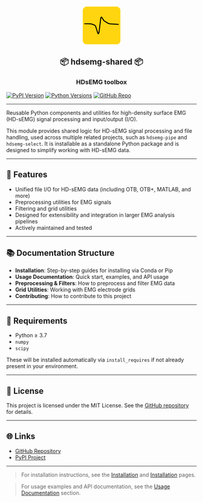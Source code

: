 <div align="center">
<br>
  <img src="assets/icon.png" alt="App Icon" width="100" height="100"><br>
    <h2 align="center">📦 hdsemg-shared 📦</h2>
    <h3 align="center">HDsEMG toolbox</h3>
</div>

[![PyPI Version](https://img.shields.io/pypi/v/hdsemg-shared.svg?style=flat-square)](https://pypi.org/project/hdsemg-shared/)
[![Python Versions](https://img.shields.io/pypi/pyversions/hdsemg-shared.svg?style=flat-square)](https://pypi.org/project/hdsemg-shared/)
[![GitHub Repo](https://img.shields.io/badge/GitHub-hdsemg--shared-blue?logo=github&style=flat-square)](https://github.com/johanneskasser/hdsemg-shared)

---

Reusable Python components and utilities for high-density surface EMG (HD-sEMG) signal processing and input/output (I/O).

This module provides shared logic for HD-sEMG signal processing and file handling, used across multiple related projects, such as `hdsemg-pipe` and `hdsemg-select`. It is installable as a standalone Python package and is designed to simplify working with HD-sEMG data.

---

## 🚀 Features

- Unified file I/O for HD-sEMG data (including OTB, OTB+, MATLAB, and more)
- Preprocessing utilities for EMG signals
- Filtering and grid utilities
- Designed for extensibility and integration in larger EMG analysis pipelines
- Actively maintained and tested

---

## 📚 Documentation Structure

- **Installation**: Step-by-step guides for installing via Conda or Pip
- **Usage Documentation**: Quick start, examples, and API usage
- **Preprocessing & Filters**: How to preprocess and filter EMG data
- **Grid Utilities**: Working with EMG electrode grids
- **Contributing**: How to contribute to this project

---

## 🧰 Requirements

- Python ≥ 3.7
- `numpy`
- `scipy`

These will be installed automatically via `install_requires` if not already present in your environment.

---

## 📝 License

This project is licensed under the MIT License. See the [GitHub repository](https://github.com/johanneskasser/hdsemg-shared) for details.

---

## 🌐 Links

- [GitHub Repository](https://github.com/johanneskasser/hdsemg-shared)
- [PyPI Project](https://pypi.org/project/hdsemg-shared/)

---

> For installation instructions, see the [Installation](installation/conda.md) and [Installation](installation/pip.md) pages.

> For usage examples and API documentation, see the [Usage Documentation](usage/) section.

